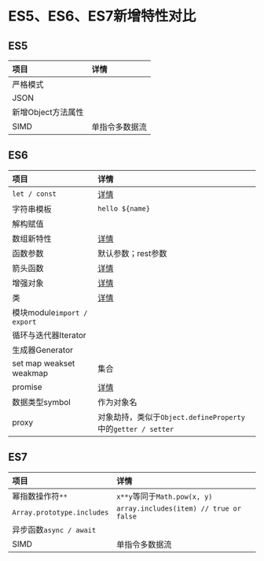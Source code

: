 # ES5、ES6、ES7新增特性对比

## ES5

| **项目** | **详情** |
| :--- | :--- |
| 严格模式 |  |
| JSON |  |
| 新增Object方法属性 |  |
| SIMD | 单指令多数据流 |


## ES6

| **项目** | **详情** |
| :--- | :--- |
| `let / const` | [详情](./let和const.md) |
| 字符串模板 | `hello ${name}` |
| 解构赋值 |  |
| 数组新特性 | [详情]() |
| 函数参数 | 默认参数；rest参数 |
| 箭头函数 | [详情](./箭头函数.md) |
| 增强对象 | [详情]() |
| 类 | [详情](./class和继承.md) |
| 模块module`import / export` |  |
| 循环与迭代器Iterator |  |
| 生成器Generator |  |
| set map weakset weakmap | 集合 |
| promise | [详情](../JavaScript基础/JavaScript异步.md) |
| 数据类型symbol | 作为对象名 |
| proxy | 对象劫持，类似于`Object.defineProperty`中的`getter / setter` |

## ES7

| **项目** | **详情** |
| :--- | :--- |
| 幂指数操作符`**` | `x**y`等同于`Math.pow(x, y)` |
| `Array.prototype.includes` | `array.includes(item) // true or false` |
| 异步函数`async / await` |  |
| SIMD | 单指令多数据流 |
